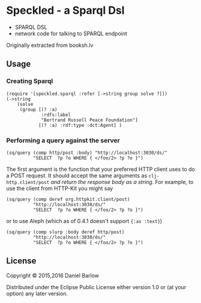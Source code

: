# Speckled - a Sparql Dsl

* SPARQL DSL
* network code for talking to SPARQL endpoint

Originally extracted from booksh.lv

## Usage

### Creating Sparql 

    (require '[speckled.sparql :refer [->string group solve ?]])
    (->string
        (solve
         (group [(? :a)
                 :rdfs:label
                 "Bertrand Russell Peace Foundation"]
                [(? :a) :rdf:type :dct:Agent] )
 

### Performing a query against the server

    (sq/query (comp http/post :body) "http://localhost:3030/ds/"
              "SELECT  ?p ?o WHERE { </foo/2> ?p ?o }")

The first argument is the function that your preferred HTTP client
uses to do a POST request.  It should accept the same arguments as
`clj-http.client/post` _and return the response body as a string_.  For
example, to use the client from HTTP-Kit you might say

    (sq/query (comp deref org.httpkit.client/post)
              "http://localhost:3030/ds/"
              "SELECT  ?p ?o WHERE { </foo/2> ?p ?o }")

or to use Aleph (which as of 0.4.1 doesn't support `{:as :text}`)

    (sq/query (comp slurp :body deref http/post)
              "http://localhost:3030/ds/"
              "SELECT  ?p ?o WHERE { </foo/2> ?p ?o }")




## License

Copyright © 2015,2016 Daniel Barlow

Distributed under the Eclipse Public License either version 1.0 or (at
your option) any later version.
